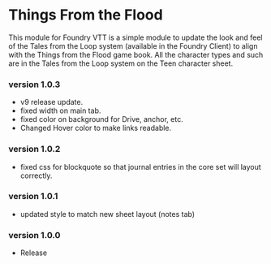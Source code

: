 <h1>Things From the Flood</h1>

<p>This module for Foundry VTT is a simple module to update the look and feel of the Tales from the Loop system (available in the Foundry Client) to align with the Things from the Flood game book. All the character types and such are in the Tales from the Loop system on the Teen character sheet.  </p>


<h3> version 1.0.3 </h3>

* v9 release update.  
* fixed width on main tab. 
* fixed color on background for Drive, anchor, etc.
* Changed Hover color to make links readable.

<h3> version 1.0.2 </h3>

* fixed css for blockquote so that journal entries in the core set will layout correctly.

<h3> version 1.0.1 </h3>

* updated style to match new sheet layout (notes tab)

<h3> version 1.0.0 </h3>

* Release
